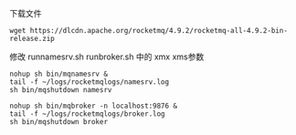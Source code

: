 
下载文件
```shell
wget https://dlcdn.apache.org/rocketmq/4.9.2/rocketmq-all-4.9.2-bin-release.zip
```
修改 runnamesrv.sh  runbroker.sh 中的 xmx xms参数     

```shell
nohup sh bin/mqnamesrv &
tail -f ~/logs/rocketmqlogs/namesrv.log
sh bin/mqshutdown namesrv
```
```shell
nohup sh bin/mqbroker -n localhost:9876 &
tail -f ~/logs/rocketmqlogs/broker.log 
sh bin/mqshutdown broker
```